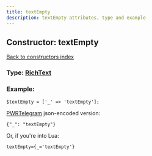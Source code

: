 ```yaml
---
title: textEmpty
description: textEmpty attributes, type and example
---
```

## Constructor: textEmpty  
[Back to constructors index](index.md)






### Type: [RichText](../types/RichText.md)


### Example:

```
$textEmpty = ['_' => 'textEmpty'];
```  

[PWRTelegram](https://pwrtelegram.xyz) json-encoded version:

```
{"_": "textEmpty"}
```


Or, if you're into Lua:  


```
textEmpty={_='textEmpty'}

```


